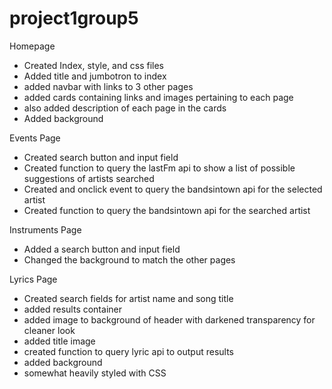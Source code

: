 # project1group5
Homepage
* Created Index, style, and css files
* Added title and jumbotron to index
* added navbar with links to 3 other pages
* added cards containing links and images pertaining to each page
* also added description of each page in the cards
* Added background 

Events Page
* Created search button and input field 
* Created function to query the lastFm api to show a list of possible suggestions of artists searched
* Created and onclick event to query the bandsintown api for the selected artist
* Created function to query the bandsintown api for the searched artist

Instruments Page 
* Added a search button and input field
* Changed the background to match the other pages

Lyrics Page
* Created search fields for artist name and song title
* added results container
* added image to background of header with darkened transparency for cleaner look
* added title image
* created function to query lyric api to output results
* added background
* somewhat heavily styled with CSS

